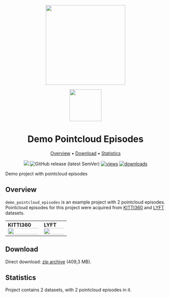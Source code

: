 <div align="center" markdown> 

<img src="https://i.imgur.com/UdBujFN.png" width="250" /> <br>

<img src="https://user-images.githubusercontent.com/48913536/171741159-db1fcbb1-9f32-49ca-b9cd-e8eee12e81df.png" width="100"/> 

# Demo Pointcloud Episodes  

<p align="center">

  <a href="#overview">Overview</a> •
  <a href="#download">Download</a> •
  <a href="#statistics">Statistics</a>
</p>

[![](https://img.shields.io/badge/slack-chat-green.svg?logo=slack)](https://supervise.ly/slack)
![GitHub release (latest SemVer)](https://img.shields.io/github/v/release/supervisely-ecosystem/demo-poinctloud-episodes)
[![views](https://app.supervise.ly/public/api/v3/ecosystem.counters?repo=supervisely-ecosystem/demo-poinctloud-episodes&counter=views&label=views)](https://supervise.ly) 
[![downloads](https://app.supervise.ly/public/api/v3/ecosystem.counters?repo=supervisely-ecosystem/demo-poinctloud-episodes&counter=downloads&label=downloads)](https://supervise.ly)

</div>

Demo project with pointcloud episodes

## Overview 

`demo_pointcloud_episodes` is an example project with 2 pointcloud episodes. 
Pointcloud episodes for this project were acquired from [KITTI360](http://www.cvlibs.net/datasets/kitti-360/) and [LYFT](https://level-5.global/data/) datasets.

<div>
  <table>
    <tr style="width: 100%">
      <td>
        <b>KITTI360</b>
        <img src="https://user-images.githubusercontent.com/48913536/171741182-a9790494-b589-42f2-b131-7f409462d931.png" style="width:150%;"/>
      </td>
      <td>
        <b>LYFT</b>
        <img src="https://user-images.githubusercontent.com/48913536/171741176-c71fc693-c11f-49fa-912e-609d2b6ba7ff.png" style="width:150%;"/>
      </td>
    </tr>
  </table>
</div>

## Download

Direct download: [zip archive](https://github.com/supervisely-ecosystem/demo-poinctloud-episodes/releases/download/v0.0.1/demo_pointcloud_episodes.zip) (409,3 MB).

## Statistics

Project contains 2 datasets, with 2 pointcloud episodes in it.
